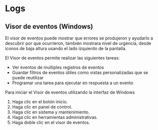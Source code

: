 # Logs

## Visor de eventos (Windows)

El visor de eventos puede mostrar que errores se produjeron y ayudarlo a descubrir por que ocurrieron, también mostrara nivel de urgencia, desde iconos de baja altura usando el lado izquierdo de la pantalla.

El Visor de eventos permite realizar las siguientes tareas:

- Ver eventos de multiples registros de eventos
- Guardar filtros de eventos útiles como vistas personalizadas que se puede reutilizar
- Programar una tarea para ejecutar en respuesta a un evento

Para iniciar el Visor de eventos utilizando la interfaz de Windows

1. Haga clic en el botón inicio.
2. Haga clic en panel de control.
3. Haga clic en sistema y mantenimiento.
4. Haga clic en herramientas administrativas.
5. Haga doble clic en el visor de eventos.